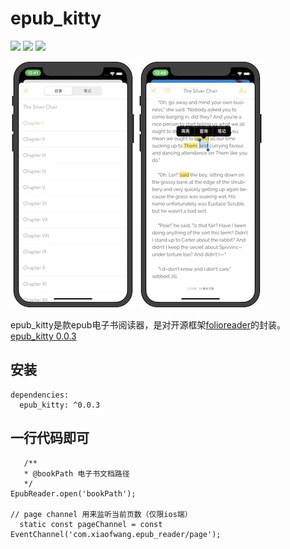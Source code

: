 # epub_kitty

![](https://img.shields.io/badge/build-passing-brightgreen)
![](https://img.shields.io/badge/version-0.0.3-orange)
![](https://img.shields.io/badge/platform-flutter-lightgrey)


![](1.jpeg)
![](2.jpeg)


epub_kitty是款epub电子书阅读器，是对开源框架[folioreader](https://folioreader.github.io/FolioReaderKit/)的封装。
[epub_kitty 0.0.3](https://pub.dev/packages/epub_kitty)

## 安装
	dependencies:
	  epub_kitty: ^0.0.3

## 一行代码即可
   
	   /**
	   * @bookPath 电子书文档路径
	   */
	EpubReader.open('bookPath');
	
	// page channel 用来监听当前页数（仅限ios端）
	  static const pageChannel = const EventChannel('com.xiaofwang.epub_reader/page');

	

